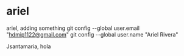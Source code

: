 # ariel
ariel, adding something
git config --global user.email "hdmip1122@gmail.com"
git config --global user.name "Ariel Rivera"

Jsantamaria, hola